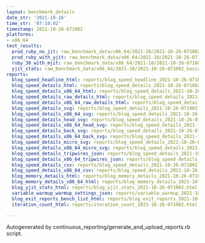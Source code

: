 ```yaml
---
layout: benchmark_details
date_str: '2021-10-26'
time_str: '07:10:02'
timestamp: 2021-10-26-071002
platforms:
- x86_64
test_results:
  prod_ruby_no_jit: raw_benchmark_data/x86_64/2021-10/2021-10-26-071002_basic_benchmark_prod_ruby_no_jit.json
  prod_ruby_with_yjit: raw_benchmark_data/x86_64/2021-10/2021-10-26-071002_basic_benchmark_prod_ruby_with_yjit.json
  ruby_30_with_mjit: raw_benchmark_data/x86_64/2021-10/2021-10-26-071002_basic_benchmark_ruby_30_with_mjit.json
  yjit_stats: raw_benchmark_data/x86_64/2021-10/2021-10-26-071002_basic_benchmark_yjit_stats.json
reports:
  blog_speed_headline_html: reports/blog_speed_headline_2021-10-26-071002.html
  blog_speed_details_html: reports/blog_speed_details_2021-10-26-071002.html
  blog_speed_details_x86_64_html: reports/blog_speed_details_2021-10-26-071002.x86_64.html
  blog_speed_details_raw_details_html: reports/blog_speed_details_2021-10-26-071002.raw_details.html
  blog_speed_details_x86_64_raw_details_html: reports/blog_speed_details_2021-10-26-071002.x86_64.raw_details.html
  blog_speed_details_svg: reports/blog_speed_details_2021-10-26-071002.svg
  blog_speed_details_x86_64_svg: reports/blog_speed_details_2021-10-26-071002.x86_64.svg
  blog_speed_details_head_svg: reports/blog_speed_details_2021-10-26-071002.head.svg
  blog_speed_details_x86_64_head_svg: reports/blog_speed_details_2021-10-26-071002.x86_64.head.svg
  blog_speed_details_back_svg: reports/blog_speed_details_2021-10-26-071002.back.svg
  blog_speed_details_x86_64_back_svg: reports/blog_speed_details_2021-10-26-071002.x86_64.back.svg
  blog_speed_details_micro_svg: reports/blog_speed_details_2021-10-26-071002.micro.svg
  blog_speed_details_x86_64_micro_svg: reports/blog_speed_details_2021-10-26-071002.x86_64.micro.svg
  blog_speed_details_tripwires_json: reports/blog_speed_details_2021-10-26-071002.tripwires.json
  blog_speed_details_x86_64_tripwires_json: reports/blog_speed_details_2021-10-26-071002.x86_64.tripwires.json
  blog_speed_details_csv: reports/blog_speed_details_2021-10-26-071002.csv
  blog_speed_details_x86_64_csv: reports/blog_speed_details_2021-10-26-071002.x86_64.csv
  blog_memory_details_html: reports/blog_memory_details_2021-10-26-071002.html
  blog_memory_details_x86_64_html: reports/blog_memory_details_2021-10-26-071002.x86_64.html
  blog_yjit_stats_html: reports/blog_yjit_stats_2021-10-26-071002.html
  variable_warmup_warmup_settings_json: reports/variable_warmup_2021-10-26-071002.warmup_settings.json
  blog_exit_reports_bench_list_html: reports/blog_exit_reports_2021-10-26-071002.bench_list.html
  iteration_count_html: reports/iteration_count_2021-10-26-071002.html

---
```

Autogenerated by continuous_reporting/generate_and_upload_reports.rb script.
